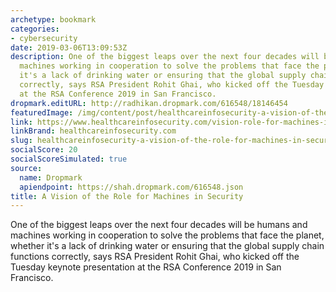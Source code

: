 ```yaml
---
archetype: bookmark
categories:
- cybersecurity
date: 2019-03-06T13:09:53Z
description: One of the biggest leaps over the next four decades will be humans and
  machines working in cooperation to solve the problems that face the planet, whether
  it's a lack of drinking water or ensuring that the global supply chain functions
  correctly, says RSA President Rohit Ghai, who kicked off the Tuesday keynote presentation
  at the RSA Conference 2019 in San Francisco.
dropmark.editURL: http://radhikan.dropmark.com/616548/18146454
featuredImage: /img/content/post/healthcareinfosecurity-a-vision-of-the-role-for-machines-in-security.jpg
link: https://www.healthcareinfosecurity.com/vision-role-for-machines-in-security-a-12124
linkBrand: healthcareinfosecurity.com
slug: healthcareinfosecurity-a-vision-of-the-role-for-machines-in-security
socialScore: 20
socialScoreSimulated: true
source:
  name: Dropmark
  apiendpoint: https://shah.dropmark.com/616548.json
title: A Vision of the Role for Machines in Security
---
```

One of the biggest leaps over the next four decades will be humans and machines working in cooperation to solve the problems that face the planet, whether it's a lack of drinking water or ensuring that the global supply chain functions correctly, says RSA President Rohit Ghai, who kicked off the Tuesday keynote presentation at the RSA Conference 2019 in San Francisco.

